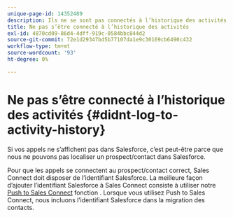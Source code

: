 ```yaml
---
unique-page-id: 14352489
description: Ils ne se sont pas connectés à l’historique des activités - Documents Marketo - Documentation du produit
title: Ne pas s’être connecté à l’historique des activités
exl-id: 4870cd09-86d4-4dff-919c-0584bbc844d2
source-git-commit: 72e1d29347bd5b77107da1e9c30169cb6490c432
workflow-type: tm+mt
source-wordcount: '93'
ht-degree: 0%

---
```


# Ne pas s’être connecté à l’historique des activités {#didnt-log-to-activity-history}

Si vos appels ne s’affichent pas dans Salesforce, c’est peut-être parce que nous ne pouvons pas localiser un prospect/contact dans Salesforce.

Pour que les appels se connectent au prospect/contact correct, Sales Connect doit disposer de l’identifiant Salesforce. La meilleure façon d’ajouter l’identifiant Salesforce à Sales Connect consiste à utiliser notre [Push to Sales Connect](/help/marketo/product-docs/marketo-sales-connect/crm/salesforce-customization/push-to-sales-connect.md) fonction . Lorsque vous utilisez Push to Sales Connect, nous incluons l’identifiant Salesforce dans la migration des contacts.
